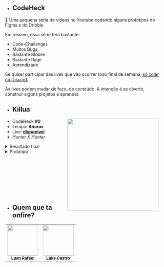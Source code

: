 - ## CodeHeck

🎨 Uma pequena série de vídeos no Youtube codando alguns protótipos do Figma e do Dribble

Em resumo, essa série terá bastante:

- Code-Challenges
- Muitos Bugs
- Bastante Mobile
- Bastante Rage
- Aprendizado

Se quiser participar das lives que vão ocorrer todo final de semana, [só colar no Discord.](https://discord.gg/Ay3SpX6kTa)

As lives podem mudar de foco, de conteúdo. A intenção é se divertir, construir alguns projetos e aprender. 

- ## Killua

<a href="https://www.youtube.com/watch?v=uo37jLj7Qgo&t=3518s">
  <img align="right" src="https://user-images.githubusercontent.com/51419598/136665913-e3601dad-99a3-4240-b92f-dd5329fcd9ba.png" height="300">
</a>

- CodeHeck **#0**
- Tempo: **4horas**
- Live: **[disponível](https://www.youtube.com/watch?v=uo37jLj7Qgo&t=3518s)**
- _Hunter X Hunter_

<details>
  <summary>
    Resultado final
  </summary>
  <img src="https://user-images.githubusercontent.com/51419598/136676843-f8290cbb-62d8-4799-aca5-d04d51ea4d63.png" width="350">
</details>
<details>
  <summary>
    Protótipo
  </summary>
  <img src="https://user-images.githubusercontent.com/51419598/136677042-2c309a32-dcef-4760-a949-87a76277824c.png" width="350">
</details>

<br><br><br><br><br><br><br>

- ## Quem que ta onfire?

<table>
  <tr>
    <td align="center">
      <a href="https://github.com/luanbatistadev">
        <img src="https://avatars.githubusercontent.com/u/56078396?v=4" width="100px;" alt=""/><br />
       <sub><b>Luan Rafael</b></sub>
      </a>
    </td>
    <td align="center">
      <a href="https://github.com/LaksCastro">
        <img src="https://avatars2.githubusercontent.com/u/51419598?s=400&v=4" width="100px;" alt=""/><br />
       <sub><b>Laks Castro</b></sub>
      </a>
    </td>
  </tr>
</table>

